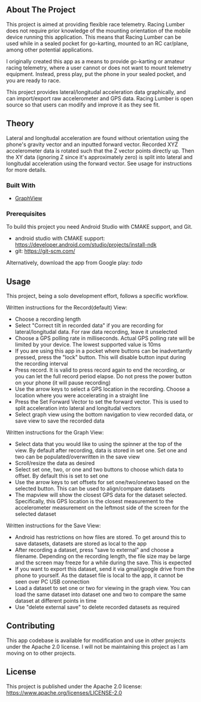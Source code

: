 ## About The Project

This project is aimed at providing flexible race telemetry.  Racing Lumber does not require prior knowledge of the mounting orientation of the mobile device running this application.  This means that Racing Lumber can be used while in a sealed pocket for go-karting, mounted to an RC car/plane, among other potential applications.

I originally created this app as a means to provide go-karting or amateur racing telemetry, where a user cannot or does not want to mount telemetry equipment.  Instead, press play, put the phone in your sealed pocket, and you are ready to race.

This project provides lateral/longitudal acceleration data graphically, and can import/export raw accelerometer and GPS data. Racing Lumber is open source so that users can modify and improve it as they see fit.

## Theory

Lateral and longitudal acceleration are found without orientation using the phone's gravity vector and an inputted forward vector.  Recorded XYZ accelerometer data is rotated such that the Z vector points directly up.  Then the XY data (ignoring Z since it's approximately zero) is split into lateral and longitudal acceleration using the forward vector.  See usage for instructions for more details.

### Built With

* [GraphView](https://github.com/jjoe64/GraphView)

### Prerequisites

To build this project you need Android Studio with CMAKE support, and Git.
* android studio with CMAKE support: https://developer.android.com/studio/projects/install-ndk
* git: https://git-scm.com/

Alternatively, download the app from Google play: _todo_

## Usage

This project, being a solo development effort, follows a specific workflow.

Written instructions for the Record(default) View:
* Choose a recording length
* Select "Correct tilt in recorded data" if you are recording for lateral/longitudal data.  For raw data recording, leave it unselected
* Choose a GPS polling rate in milliseconds.  Actual GPS polling rate will be limited by your device.  The lowest supported value is 10ms
* If you are using this app in a pocket where buttons can be inadvertantly pressed, press the "lock" button.  This will disable button input during the recording interval
* Press record.  It is valid to press record again to end the recording, or you can let the full record period elapse.  Do not press the power button on your phone (it will pause recording)
* Use the arrow keys to select a GPS location in the recording.  Choose a location where you were accelerating in a straight line
* Press the Set Forward Vector to set the forward vector.  This is used to split acceleration into lateral and longitudal vectors
* Select graph view using the bottom navigation to view recorded data, or save view to save the recorded data

Written instructions for the Graph View:
* Select data that you would like to using the spinner at the top of the view.  By default after recording, data is stored in set one.  Set one and two can be populated/overwritten in the save view
* Scroll/resize the data as desired 
* Select set one, two, or one and two buttons to choose which data to offset.  By default this is set to set one
* Use the arrow keys to set offsets for set one/two/onetwo based on the selected button.  This can be used to align/compare datasets
* The mapview will show the closest GPS data for the dataset selected.  Specifically, this GPS location is the closest measurement to the accelerometer measurement on the leftmost side of the screen for the selected dataset

Written instructions for the Save View:
* Android has restrictions on how files are stored.  To get around this to save datasets, datasets are stored as local to the app
* After recording a dataset, press "save to external" and choose a filename.  Depending on the recording length, the file size may be large and the screen may freeze for a while during the save.  This is expected
* If you want to export this dataset, send it via gmail/google drive from the phone to yourself.  As the dataset file is local to the app, it cannot be seen over PC USB connection
* Load a dataset to set one or two for viewing in the graph view.  You can load the same dataset into dataset one and two to compare the same dataset at different points in time
* Use "delete external save" to delete recorded datasets as required

## Contributing

This app codebase is available for modification and use in other projects under the Apache 2.0 license.  I will not be maintaining this project as I am moving on to other projects.

## License

This project is published under the Apache 2.0 license: https://www.apache.org/licenses/LICENSE-2.0
